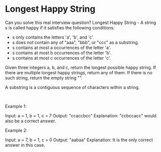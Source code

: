 # Longest Happy String

Can you solve this real interview question? Longest Happy String - A string s is called happy if it satisfies the following conditions:

 * s only contains the letters 'a', 'b', and 'c'.
 * s does not contain any of "aaa", "bbb", or "ccc" as a substring.
 * s contains at most a occurrences of the letter 'a'.
 * s contains at most b occurrences of the letter 'b'.
 * s contains at most c occurrences of the letter 'c'.

Given three integers a, b, and c, return the longest possible happy string. If there are multiple longest happy strings, return any of them. If there is no such string, return the empty string "".

A substring is a contiguous sequence of characters within a string.

 

Example 1:


Input: a = 1, b = 1, c = 7
Output: "ccaccbcc"
Explanation: "ccbccacc" would also be a correct answer.


Example 2:


Input: a = 7, b = 1, c = 0
Output: "aabaa"
Explanation: It is the only correct answer in this case.